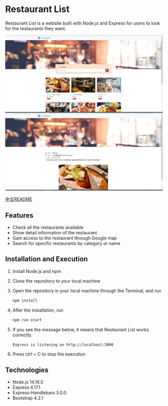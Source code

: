 # Restaurant List

Restaurant List is a website built with Node.js and Express for users to look for the restaurants they want.

![snapshot_index](./public/snapshots/snapshot_index.png)
![snapshot_view](./public/snapshots/snapshot_view.png)

[中文README](README.zh_TW.md)

## Features

* Check all the restaurants available
* Show detail information of the restaurant
* Gain access to the restaurant through Google map
* Search for specific restaurants by category or name

## Installation and Execution

1. Install Node.js and npm
2. Clone the repository to your local machine
3. Open the repository in your local machine through the Terminal, and run

   ```bash
   npm install
   ```

4. After the installation, run

   ```bash
   npm run start
   ```

5. If you see the message below, it means that Restaurant List works correctly.

   ```bash
   Express is listening on http://localhost:3000
   ```

6. Press ctrl + C to stop the execution


## Technologies

* Node.js 14.16.0
* Express 4.17.1
* Express-Handlebars 3.0.0
* Bootstrap 4.2.1